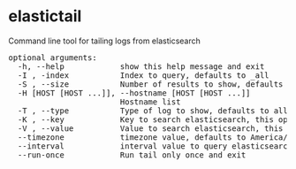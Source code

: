 # elastictail

Command line tool for tailing logs from elasticsearch

<pre>
optional arguments:
  -h, --help            show this help message and exit
  -I , -index           Index to query, defaults to _all
  -S , --size           Number of results to show, defaults to 1000
  -H [HOST [HOST ...]], --hostname [HOST [HOST ...]]
                        Hostname list
  -T , --type           Type of log to show, defaults to all
  -K , --key            Key to search elasticsearch, this options should be entered with -V or --value argument
  -V , --value          Value to search elasticsearch, this option should be entered with -K or --key argument
  --timezone            timezone value, defaults to America/New_York
  --interval            interval value to query elasticsearch in seconds, defaults to 20
  --run-once            Run tail only once and exit
</pre>  
